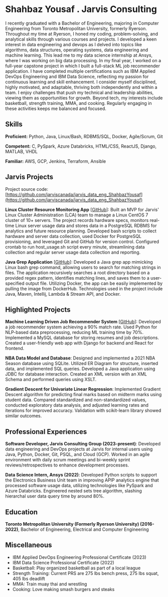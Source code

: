 # Shahbaz Yousaf . Jarvis Consulting

I recently graduated with a Bachelor of Engineering, majoring in Computer Engineering from Toronto Metropolitan University, formerly Ryerson. Throughout my time at Ryerson, I honed my coding, problem-solving, and analytical skills through various courses and projects. I developed a keen interest in data engineering and devops as I delved into topics like algorithms, data structures, operating systems, data engineering and machine learning. This lead me to my data science internship at Ansys, where I was working on big data processing. In my final year, I worked on a full-year capstone project in which I built a full-stack ML job recommender application. I have completed multiple certifications such as IBM Applied DevOps Engineering and IBM Data Science, reflecting my passion for continuous learning and skill enhancement. I consider myself disciplined, highly motivated, and adaptable, thriving both independently and within a team. I enjoy challenges that push my technical and leadership abilities, viewing them as opportunities for growth. Beyond tech, my interests include basketball, strength training, MMA, and cooking. Regularly engaging in these activities keeps me balanced and focused.

## Skills

**Proficient:** Python, Java, Linux/Bash, RDBMS/SQL, Docker, Agile/Scrum, Git

**Competent:** C, PySpark, Azure Databricks, HTML/CSS, ReactJS, Django, MATLAB, VHDL

**Familiar:** AWS, GCP, Jenkins, Terraform, Ansible

## Jarvis Projects

Project source code: [https://github.com/jarviscanada/jarvis_data_eng_ShahbazYousaf](https://github.com/jarviscanada/jarvis_data_eng_ShahbazYousaf)


**Linux Cluster Resource Monitoring App** [[GitHub](https://github.com/jarviscanada/jarvis_data_eng_ShahbazYousaf/tree/masterhttps://github.com/jarviscanada/jarvis_data_eng_ShahbazYousaf/tree/master/linux_sql)]: Built an MVP for Jarvis' Linux Cluster Administration (LCA) team to manage a Linux CentOS 7 cluster of 10+ servers. The project records hardware specs, monitors real-time Linux server usage data and stores data in a PostgreSQL RDBMS for analytics and future resource planning. Developed bash scripts to collect hardware and server data collection, used Docker for PostgreSQL provisioning, and leveraged Git and GitHub for version control. Configured crontab to run host_usage.sh script every minute, streamlining data collection and regular server usage data collection and reporting.

**Java Grep Application** [[GitHub](https://github.com/jarviscanada/jarvis_data_eng_ShahbazYousaf/tree/masterhttps://github.com/jarviscanada/jarvis_data_eng_ShahbazYousaf/tree/master/core_java/grep)]: Developed a Java grep app mimicking Linux bash grep command, allowing users to search for matching strings in files. The application recursively searches a root directory based on a provided regex pattern, identifies matching lines, and saves them to a user-specified output file. Utilizing Docker, the app can be easily implemented by pulling the image from DockerHub. Technologies used in the project include Java, Maven, Intellij, Lambda & Stream API, and Docker.


## Highlighted Projects
**Machine Learning Driven Job Recommender System** [[GitHub](https://dreamy-gumdrop-71428a.netlify.app/)]: Developed a job recommender system achieving a 90% match rate. Used Python for NLP-based data preprocessing, reducing ML training time by 70%. Implemented a MySQL database for storing resumes and job descriptions. Created a user-friendly web app with Django for backend and React for frontend.

**NBA Data Model and Database**: Designed and implemented a 2021 NBA Season database using SQLite. Utilized ER Diagram for structure, inserted data, and implemented SQL queries. Developed a Java application using JDBC for database interaction. Created an XML version with an XML Schema and performed queries using XSLT.

**Gradient Descent for Univariate Linear Regression**: Implemented Gradient Descent algorithm for predicting final marks based on midterm marks using student data. Compared standardized and non-standardized values, conducted exploratory data analysis, and adjusted learning rates and iterations for improved accuracy. Validation with scikit-learn library showed similar outcomes.


## Professional Experiences

**Software Developer, Jarvis Consulting Group (2023-present)**: Developed data engineering and DevOps projects at Jarvis for internal users using Java, Python, Docker, Git, PSQL, and Cloud (GCP). Worked in an agile environment with daily scrum meetings and bi-weekly sprint reviews/retrospectives to enhance development processes.

**Data Science Intern, Ansys (2022)**: Developed Python scripts to support the Electronics Business Unit team in improving APIP analytics engine that processed software usage data, utilizing technologies like PySpark and Azure Databricks. Engineered nested sets tree algorithm, slashing hierarchal user data query time by around 80%.


## Education
**Toronto Metropolitan University (Formerly Ryerson University) (2016-2022)**, Bachelor of Engineering, Electrical and Computer Engineering


## Miscellaneous
- IBM Applied DevOps Engineering Professional Certificate (2023)
- IBM Data Science Professional Certificate (2022)
- Basketball: Play organized basketball as part of a local league
- Strength Training: Current PRS are 275 lbs bench press, 275 lbs squat, 405 lbs deadlift
- MMA: Train muay thai and wrestling
- Cooking: Love making smash burgers and steaks